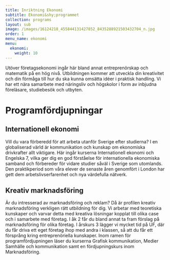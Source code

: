 ```yaml
---
title: Inriktning Ekonomi
subtitle: Ekonomi&shy;programmet
collection: programs
layout: sub
image: /images/16124218_455844131427852_8435288921503432704_n.jpg
order: 1
menu_name: ekonomi
menu:
  ekonomi:
    weight: 10
---
```


Utöver företagsekonomi ingår här bland annat entreprenörskap
och matematik på en hög nivå. Utbildningen kommer
att utveckla din kreativitet och din förmåga till hur du
ska kunna omsätta idéer i praktisk handling. Vi har ett nära
samarbete med näringsliv och högskolor i form av inbjudna
föreläsare, studiebesök och utbyten.

# Programfördjupningar

## Internationell ekonomi

Vill du vara förberedd för att
arbeta utanför Sverige efter studierna? I en globaliserad
värld är kommunikation och kunskap om ekonomiska
drivkrafter allt viktigare. Här ingår kurserna Internationell
ekonomi och Engelska 7, vilka ger dig en god förståelse
för internationella ekonomiska samband och förbereder för
vidare studier såväl i Sverige som utomlands. Den praktikperiod
som våra elever de senaste åren genomfört i London
har gett dem arbetslivserfarenhet och nya värdefulla nätverk.

## Kreativ marknadsföring

Är du intresserad av marknadsföring
och reklam? Då är profilen kreativ marknadsföring
verkligen rätt utbildning för dig. Vi arbetar med teoretiska
kunskaper och varvar detta med kreativa lösningar kopplat
till olika case och i samarbete med företag. I åk 2 får du
bland annat ta fram förslag på marknadsföring för olika
företag. I årskurs 3 lägger vi mycket tid på UF, där du får
driva ett eget företag ihop med andra i klassen, så att du
får ett försprång kring entreprenöriella kunskaper. Inom
ramen för programfördjupningen läser du kurserna Grafisk
kommunikation, Medier Samhälle och kommunikation
samt en fördjupningskurs inom Marknadsföring.
